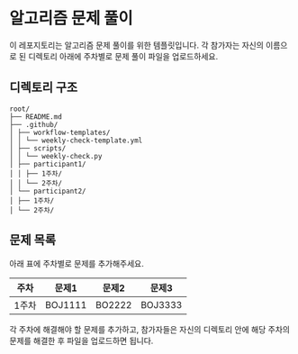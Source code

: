 # 알고리즘 문제 풀이

이 레포지토리는 알고리즘 문제 풀이를 위한 템플릿입니다. 각 참가자는 자신의 이름으로 된 디렉토리 아래에 주차별로 문제 풀이 파일을 업로드하세요.

## 디렉토리 구조

```
root/
├── README.md
├── .github/
│ ├── workflow-templates/
│ │ └── weekly-check-template.yml
│ ├── scripts/
│ │ └── weekly-check.py
│ ├── participant1/
│ │ ├── 1주차/
│ │ └── 2주차/
│ └── participant2/
│ ├── 1주차/
│ └── 2주차/
```

## 문제 목록

아래 표에 주차별로 문제를 추가해주세요.

| 주차  | 문제1   | 문제2  | 문제3   |
| ----- | ------- | ------ | ------- |
| 1주차 | BOJ1111 | BO2222 | BOJ3333 |

각 주차에 해결해야 할 문제를 추가하고, 참가자들은 자신의 디렉토리 안에 해당 주차의 문제를 해결한 후 파일을 업로드하면 됩니다.
